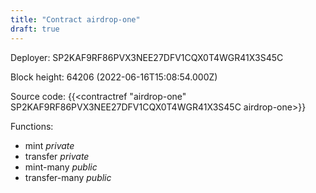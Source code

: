 ```yaml
---
title: "Contract airdrop-one"
draft: true
---
```

Deployer: SP2KAF9RF86PVX3NEE27DFV1CQX0T4WGR41X3S45C


 



Block height: 64206 (2022-06-16T15:08:54.000Z)

Source code: {{<contractref "airdrop-one" SP2KAF9RF86PVX3NEE27DFV1CQX0T4WGR41X3S45C airdrop-one>}}

Functions:

* mint _private_
* transfer _private_
* mint-many _public_
* transfer-many _public_
